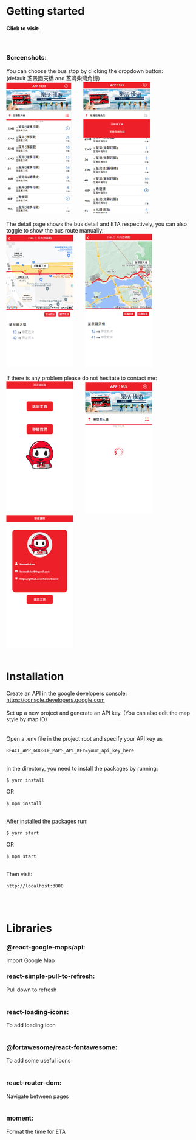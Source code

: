 # Getting started

#### Click to visit: 

<br/>

### Screenshots:
You can choose the bus stop by clicking the dropdown button:
<br/>
(default 荃景圍天橋 and 荃灣柴灣角街)
<br/>
<img src="./kmb-eta/src/assets/image/kmb-01.png" width="34%">&nbsp;&nbsp;&nbsp;&nbsp;&nbsp;&nbsp;&nbsp;&nbsp;<img src="./kmb-eta/src/assets/image/kmb-05.png" width="35%">
<br/>
<br/>
The detail page shows the bus detail and ETA respectively, you can also toggle to show the bus route manually:
<br/>
<img src="./kmb-eta/src/assets/image/kmb-02.png" width="35%">&nbsp;&nbsp;&nbsp;&nbsp;&nbsp;&nbsp;&nbsp;&nbsp;<img src="./kmb-eta/src/assets/image/kmb-06.png" width="35%">
<br/>
<br/>
If there is any problem please do not hesitate to contact me:
<br/>
<img src="./kmb-eta/src/assets/image/kmb-04.png" width="35%">&nbsp;&nbsp;&nbsp;&nbsp;&nbsp;&nbsp;&nbsp;&nbsp;<img src="./kmb-eta/src/assets/image/kmb-07.png" width="35%">
<br/>
<img src="./kmb-eta/src/assets/image/kmb-03.png" width="35%">
<br/>
<br/>
# Installation

Create an API in the google developers console: https://console.developers.google.com
<br/>
<br/>
Set up a new project and generate an API key. (You can also edit the map style by map ID)
<br />
<br />
<br />
Open a .env file in the project root and specify your API key as  

```
REACT_APP_GOOGLE_MAPS_API_KEY=your_api_key_here
```
<br/>
In the directory, you need to install the packages by running:

```
$ yarn install
```
OR

```
$ npm install
```
<br/>
After installed the packages run:

```
$ yarn start
```
OR

```
$ npm start
```
<br/>
Then visit:

```
http://localhost:3000
```

<br/>
<br/>

# Libraries

### @react-google-maps/api:  
Import Google Map
<br/>

### react-simple-pull-to-refresh:  
Pull down to refresh  
<br/>

### react-loading-icons:
To add loading icon  
<br/>

### @fortawesome/react-fontawesome:
To add some useful icons  
<br/>

### react-router-dom:
Navigate between pages  
<br/>

### moment:
Format the time for ETA